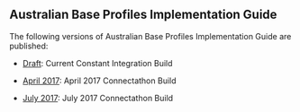 ## Australian Base Profiles Implementation Guide

The following versions of Australian Base Profiles Implementation Guide are published:

* [Draft](http://build.fhir.org/ig/hl7au/au-fhir-base/index.html): Current Constant Integration Build

* [April 2017](http://fhir.hl7.org.au/fhir/base2017Apr/index.html): April 2017 Connectathon Build

* [July 2017](http://fhir.hl7.org.au/fhir/base2017Jul/index.html): July 2017 Connectathon Build